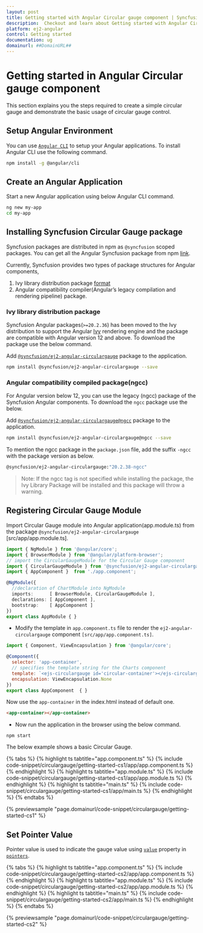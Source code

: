 ```yaml
---
layout: post
title: Getting started with Angular Circular gauge component | Syncfusion
description:  Checkout and learn about Getting started with Angular Circular gauge component of Syncfusion Essential JS 2 and more details.
platform: ej2-angular
control: Getting started 
documentation: ug
domainurl: ##DomainURL##
---
```


# Getting started in Angular Circular gauge component

This section explains you the steps required to create a simple circular gauge and demonstrate the basic usage of circular gauge control.

## Setup Angular Environment

You can use [`Angular CLI`](https://github.com/angular/angular-cli) to setup your Angular applications.
To install Angular CLI use the following command.

```bash
npm install -g @angular/cli
```

## Create an Angular Application

Start a new Angular application using below Angular CLI command.

```bash
ng new my-app
cd my-app
```

## Installing Syncfusion Circular Gauge package

Syncfusion packages are distributed in npm as `@syncfusion` scoped packages. You can get all the Angular Syncfusion package from npm [link]( https://www.npmjs.com/search?q=%40syncfusion%2Fej2-angular- ).

Currently, Syncfusion provides two types of package structures for Angular components,
1. Ivy library distribution package [format](https://angular.io/guide/angular-package-format#angular-package-format)
2. Angular compatibility compiler(Angular’s legacy compilation and rendering pipeline) package.

### Ivy library distribution package

Syncfusion Angular packages(`>=20.2.36`) has been moved to the Ivy distribution to support the Angular [Ivy](https://docs.angular.lat/guide/ivy) rendering engine and the package are compatible with Angular version 12 and above. To download the package use the below command.

Add [`@syncfusion/ej2-angular-circulargauge`](https://www.npmjs.com/package/@syncfusion/ej2-angular-circulargauge/v/20.2.38) package to the application.

```bash
npm install @syncfusion/ej2-angular-circulargauge --save
```

### Angular compatibility compiled package(ngcc)

For Angular version below 12, you can use the legacy (ngcc) package of the Syncfusion Angular components. To download the `ngcc` package use the below.

Add [`@syncfusion/ej2-angular-circulargauge@ngcc`](https://www.npmjs.com/package/@syncfusion/ej2-angular-circulargauge/v/20.2.38-ngcc) package to the application.

```bash
npm install @syncfusion/ej2-angular-circulargauge@ngcc --save
```

To mention the ngcc package in the `package.json` file, add the suffix `-ngcc` with the package version as below.

```bash
@syncfusion/ej2-angular-circulargauge:"20.2.38-ngcc"
```

>Note: If the ngcc tag is not specified while installing the package, the Ivy Library Package will be installed and this package will throw a warning.

## Registering Circular Gauge Module

Import Circular Gauge module into Angular application(app.module.ts) from the package `@syncfusion/ej2-angular-circulargauge` [src/app/app.module.ts].

```typescript
import { NgModule } from '@angular/core';
import { BrowserModule } from '@angular/platform-browser';
// import the CircularGaugeModule for the Circular Gauge component
import { CircularGaugeModule } from '@syncfusion/ej2-angular-circulargauge';
import { AppComponent }  from './app.component';

@NgModule({
  //declaration of ChartModule into NgModule
  imports:      [ BrowserModule, CircularGaugeModule ],
  declarations: [ AppComponent ],
  bootstrap:    [ AppComponent ]
})
export class AppModule { }
```

* Modify the template in `app.component.ts` file to render the `ej2-angular-circulargauge` component
`[src/app/app.component.ts]`.

```javascript
import { Component, ViewEncapsulation } from '@angular/core';

@Component({
  selector: 'app-container',
  // specifies the template string for the Charts component
  template: `<ejs-circulargauge id='circular-container'></ejs-circulargauge>`,
  encapsulation: ViewEncapsulation.None
})
export class AppComponent  { }
```

<!-- markdownlint-disable MD033 -->

Now use the <code>app-container</code> in the index.html instead of default one.

```html
<app-container></app-container>
```

* Now run the application in the browser using the below command.

```
npm start
```

The below example shows a basic Circular Gauge.

{% tabs %}
{% highlight ts tabtitle="app.component.ts" %}
{% include code-snippet/circulargauge/getting-started-cs1/app/app.component.ts %}
{% endhighlight %}
{% highlight ts tabtitle="app.module.ts" %}
{% include code-snippet/circulargauge/getting-started-cs1/app/app.module.ts %}
{% endhighlight %}
{% highlight ts tabtitle="main.ts" %}
{% include code-snippet/circulargauge/getting-started-cs1/app/main.ts %}
{% endhighlight %}
{% endtabs %}
  
{% previewsample "page.domainurl/code-snippet/circulargauge/getting-started-cs1" %}

## Set Pointer Value

Pointer value is used to indicate the gauge value using [`value`](https://ej2.syncfusion.com/angular/documentation/api/circular-gauge/pointer#value-number) property in [`pointers`](https://ej2.syncfusion.com/angular/documentation/api/circular-gauge/pointer).

{% tabs %}
{% highlight ts tabtitle="app.component.ts" %}
{% include code-snippet/circulargauge/getting-started-cs2/app/app.component.ts %}
{% endhighlight %}
{% highlight ts tabtitle="app.module.ts" %}
{% include code-snippet/circulargauge/getting-started-cs2/app/app.module.ts %}
{% endhighlight %}
{% highlight ts tabtitle="main.ts" %}
{% include code-snippet/circulargauge/getting-started-cs2/app/main.ts %}
{% endhighlight %}
{% endtabs %}
  
{% previewsample "page.domainurl/code-snippet/circulargauge/getting-started-cs2" %}